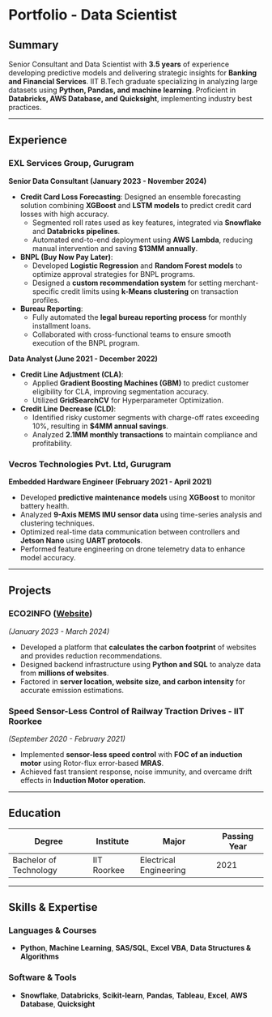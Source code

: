 # Portfolio - Data Scientist

## Summary
Senior Consultant and Data Scientist with **3.5 years** of experience developing predictive models and delivering strategic insights for **Banking and Financial Services**. IIT B.Tech graduate specializing in analyzing large datasets using **Python, Pandas, and machine learning**. Proficient in **Databricks, AWS Database, and Quicksight**, implementing industry best practices.

---

## Experience
### **EXL Services Group, Gurugram**  
**Senior Data Consultant (January 2023 - November 2024)**
- **Credit Card Loss Forecasting**: Designed an ensemble forecasting solution combining **XGBoost** and **LSTM models** to predict credit card losses with high accuracy.
  - Segmented roll rates used as key features, integrated via **Snowflake** and **Databricks pipelines**.
  - Automated end-to-end deployment using **AWS Lambda**, reducing manual intervention and saving **$13MM annually**.
- **BNPL (Buy Now Pay Later)**:
  - Developed **Logistic Regression** and **Random Forest models** to optimize approval strategies for BNPL programs.
  - Designed a **custom recommendation system** for setting merchant-specific credit limits using **k-Means clustering** on transaction profiles.
- **Bureau Reporting**:
  - Fully automated the **legal bureau reporting process** for monthly installment loans.
  - Collaborated with cross-functional teams to ensure smooth execution of the BNPL program.

**Data Analyst (June 2021 - December 2022)**
- **Credit Line Adjustment (CLA)**:
  - Applied **Gradient Boosting Machines (GBM)** to predict customer eligibility for CLA, improving segmentation accuracy.
  - Utilized **GridSearchCV** for Hyperparameter Optimization.
- **Credit Line Decrease (CLD)**:
  - Identified risky customer segments with charge-off rates exceeding 10%, resulting in **$4MM annual savings**.
  - Analyzed **2.1MM monthly transactions** to maintain compliance and profitability.

### **Vecros Technologies Pvt. Ltd, Gurugram**  
**Embedded Hardware Engineer (February 2021 - April 2021)**
- Developed **predictive maintenance models** using **XGBoost** to monitor battery health.
- Analyzed **9-Axis MEMS IMU sensor data** using time-series analysis and clustering techniques.
- Optimized real-time data communication between controllers and **Jetson Nano** using **UART protocols**.
- Performed feature engineering on drone telemetry data to enhance model accuracy.

---

## Projects
### **ECO2INFO** ([Website](https://eco2info.netlify.app/))  
_(January 2023 - March 2024)_
- Developed a platform that **calculates the carbon footprint** of websites and provides reduction recommendations.
- Designed backend infrastructure using **Python and SQL** to analyze data from **millions of websites**.
- Factored in **server location, website size, and carbon intensity** for accurate emission estimations.

### **Speed Sensor-Less Control of Railway Traction Drives** - IIT Roorkee  
_(September 2020 - February 2021)_
- Implemented **sensor-less speed control** with **FOC of an induction motor** using Rotor-flux error-based **MRAS**.
- Achieved fast transient response, noise immunity, and overcame drift effects in **Induction Motor operation**.

---

## Education
| Degree                  | Institute                         | Major                  | Passing Year |
|-------------------------|--------------------------------|----------------------|--------------|
| Bachelor of Technology | IIT Roorkee                     | Electrical Engineering | 2021         |

---

## Skills & Expertise
### **Languages & Courses**
- **Python**, **Machine Learning**, **SAS/SQL**, **Excel VBA**, **Data Structures & Algorithms**

### **Software & Tools**
- **Snowflake**, **Databricks**, **Scikit-learn**, **Pandas**, **Tableau**, **Excel**, **AWS Database**, **Quicksight**



